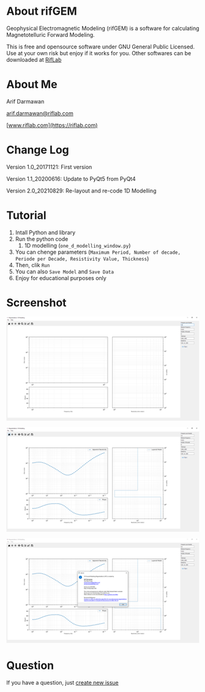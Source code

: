 # About rifGEM
Geophysical Electromagnetic Modeling (rifGEM) is a software for calculating Magnetotelluric Forward Modeling. 

This is free and opensource software under GNU General Public Licensed. Use at your own risk but enjoy if it works for you. Other softwares can be downloaded at [RifLab](https://github.com/riflab/)

# About Me
Arif Darmawan 

arif.darmawan@riflab.com

[www.riflab.com](https://riflab.com)

# Change Log
Version 1.0_20171121: First version

Version 1.1_20200616: Update to PyQt5 from PyQt4

Version 2.0_20210829: Re-layout and re-code 1D Modelling


# Tutorial
1. Intall Python and library
2. Run the python code
   1. 1D modelling (`one_d_modelling_window.py`)
3. You can chenge parameters (`Maximum Period, Number of decade, Periode per Decade, Resistivity Value, Thickness`)
4. Then, clik `Run`
5. You can also `Save Model` and `Save Data`
6. Enjoy for educational purposes only

# Screenshot
![alt text](https://github.com/riflab/rifGEM/blob/master/images/1.PNG)

![alt text](https://github.com/riflab/rifGEM/blob/master/images/2.PNG)

![alt text](https://github.com/riflab/rifGEM/blob/master/images/3.PNG)

# Question
If you have a question, just [create new issue](https://github.com/riflab/rifGEM/issues)
